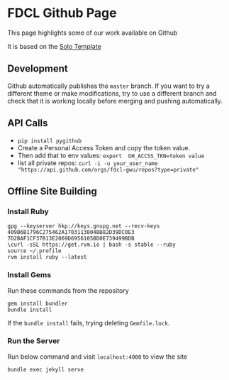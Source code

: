# FDCL Github Page

This page highlights some of our work available on Github

It is based on the [Solo Template](https://github.com/chibicode/solo)

## Development

Github automatically publishes the `master` branch.
If you want to try a different theme or make modifications, try to use a different branch and check that it is working locally before merging and pushing automatically.

## API Calls
* `pip install pygithub`
* Create a Personal Access Token and copy the token value.
* Then add that to env values: `export  GH_ACCSS_TKN=token value`
* list all private repos: `curl -i -u your_user_name "https://api.github.com/orgs/fdcl-gwu/repos?type=private"`

## Offline Site Building

### Install Ruby
```
gpg --keyserver hkp://keys.gnupg.net --recv-keys 409B6B1796C275462A1703113804BB82D39DC0E3 7D2BAF1CF37B13E2069D6956105BD0E739499BDB
\curl -sSL https://get.rvm.io | bash -s stable --ruby
source ~/.profile
rvm install ruby --latest
```

### Install Gems
Run these commands from the repository
```
gem install bundler
bundle install
```

If the `bundle install` fails, trying deleting `Gemfile.lock`.

### Run the Server
Run below command and visit `localhost:4000` to view the site
```
bundle exec jekyll serve
```
